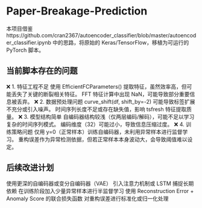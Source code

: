 # Paper-Breakage-Prediction

本项目借鉴https://github.com/cran2367/autoencoder_classifier/blob/master/autoencoder_classifier.ipynb 中的思路，将原始的 Keras/TensorFlow，移植为可运行的 PyTorch 脚本。

## 当前脚本存在的问题

❌ 1. 特征工程不足
使用 EfficientFCParameters() 提取特征，虽然效率高，但可能丢失了关键的断裂相关特征。
FFT 特征计算中出现 NaN，可能导致部分重要信息被丢弃。
❌ 2. 数据预处理问题
curve_shift(df, shift_by=-2) 可能导致标签扩展不充分或引入噪声。
时间序列长度不足或存在缺失值，影响 tsfresh 特征提取质量。
❌ 3. 模型结构简单
自编码器结构较浅（仅两层编码/解码），可能不足以学习复杂的时间序列模式。
编码维度（32）可能过小，导致信息压缩过度。
❌ 4. 训练策略问题
仅用 y=0（正常样本）训练自编码器，未利用异常样本进行监督学习。
重构误差作为异常检测依据，但若正常样本本身波动大，会导致阈值难以设定。

## 后续改进计划

使用更深的自编码器或变分自编码器（VAE）
引入注意力机制或 LSTM 捕捉长期依赖
在训练阶段加入少量异常样本进行半监督学习
使用 Reconstruction Error + Anomaly Score 的联合损失函数
对重构误差进行标准化或归一化处理


